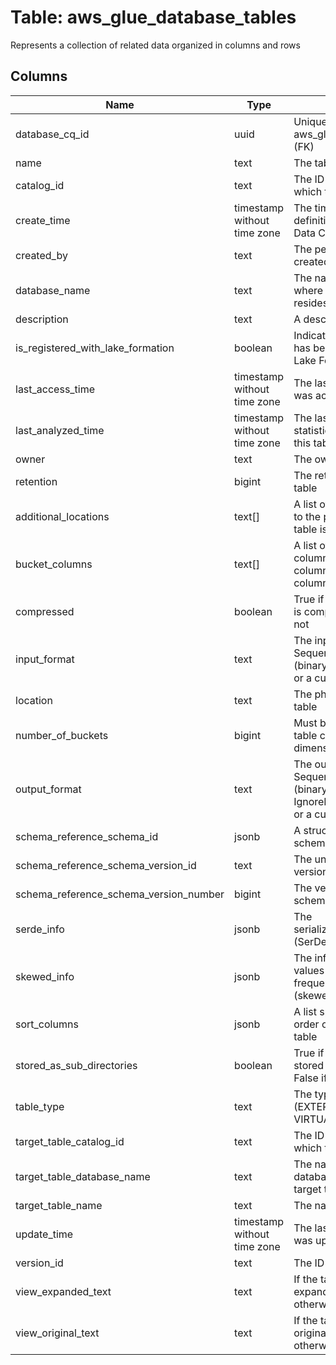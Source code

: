 
# Table: aws_glue_database_tables
Represents a collection of related data organized in columns and rows
## Columns
| Name        | Type           | Description  |
| ------------- | ------------- | -----  |
|database_cq_id|uuid|Unique CloudQuery ID of aws_glue_databases table (FK)|
|name|text|The table name|
|catalog_id|text|The ID of the Data Catalog in which the table resides|
|create_time|timestamp without time zone|The time when the table definition was created in the Data Catalog|
|created_by|text|The person or entity who created the table|
|database_name|text|The name of the database where the table metadata resides|
|description|text|A description of the table|
|is_registered_with_lake_formation|boolean|Indicates whether the table has been registered with Lake Formation|
|last_access_time|timestamp without time zone|The last time that the table was accessed|
|last_analyzed_time|timestamp without time zone|The last time that column statistics were computed for this table|
|owner|text|The owner of the table|
|retention|bigint|The retention time for this table|
|additional_locations|text[]|A list of locations that point to the path where a Delta table is located|
|bucket_columns|text[]|A list of reducer grouping columns, clustering columns, and bucketing columns in the table|
|compressed|boolean|True if the data in the table is compressed, or False if not|
|input_format|text|The input format: SequenceFileInputFormat (binary), or TextInputFormat, or a custom format|
|location|text|The physical location of the table|
|number_of_buckets|bigint|Must be specified if the table contains any dimension columns|
|output_format|text|The output format: SequenceFileOutputFormat (binary), or IgnoreKeyTextOutputFormat, or a custom format|
|schema_reference_schema_id|jsonb|A structure that contains schema identity fields|
|schema_reference_schema_version_id|text|The unique ID assigned to a version of the schema|
|schema_reference_schema_version_number|bigint|The version number of the schema|
|serde_info|jsonb|The serialization/deserialization (SerDe) information|
|skewed_info|jsonb|The information about values that appear frequently in a column (skewed values)|
|sort_columns|jsonb|A list specifying the sort order of each bucket in the table|
|stored_as_sub_directories|boolean|True if the table data is stored in subdirectories, or False if not|
|table_type|text|The type of this table (EXTERNAL_TABLE, VIRTUAL_VIEW, etc)|
|target_table_catalog_id|text|The ID of the Data Catalog in which the table resides|
|target_table_database_name|text|The name of the catalog database that contains the target table|
|target_table_name|text|The name of the target table|
|update_time|timestamp without time zone|The last time that the table was updated|
|version_id|text|The ID of the table version|
|view_expanded_text|text|If the table is a view, the expanded text of the view; otherwise null|
|view_original_text|text|If the table is a view, the original text of the view; otherwise null|
